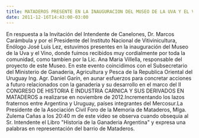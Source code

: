 ```yaml
---
title: MATADEROS PRESENTE EN LA INAUGURACION DEL MUSEO DE LA UVA Y EL VINO EN URUGUAY
date: 2011-12-16T14:43:00-03:00
---
```


En respuesta a la Invitación del Intendente de Canelones, Dr. Marcos Carámbula y por el Presidente del Instituto Nacional de Vitivinicultura, Enólogo José Luis Lez, estuvimos presentes en la inauguración del Museo de la Uva y el Vino, donde fuimos recibidos muy cordialmente por toda la comunidad, como tambien por la Lic. Ana Maria Villella, responsable del proyecto de este Museo. En este evento coincidimos con el Subsecretario del Ministerio de Ganaderia, Agricultura y Pesca de la Republica Oriental del Uruguay Ing. Agr. Daniel Garín, en aunar esfuerzos para concretar acciones a futuro relacionados con la ganaderia y su desarrollo en el marco del II CONGRESO DE HISTORIA E INDUSTRIA CARNICA Y SUS DERIVADOS EN MATADEROS a realizarse en noviembre de 2012.Incrementando los lazos fraternos entre Argentina y Uruguay, países integrantes del Mercosur.La Presidente de la Asociación Civil Foro de la Memoria de Mataderos, Mlga. Zulema Cañas a los 20:40 m de este video se observa cuando obsequia al Sr. Intendente el Libro "Historia de la Ganaderia Argentina" y expresa una palabras en representación del barrio de Mataderos.